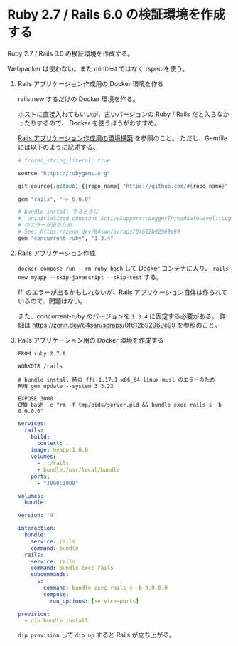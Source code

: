 # Ruby 2.7 / Rails 6.0 の検証環境を作成する

Ruby 2.7 / Rails 6.0 の検証環境を作成する。

Webpacker は使わない。また minitest ではなく rspec を使う。

1. Rails アプリケーション作成用の Docker 環境を作る

   rails new するだけの Docker 環境を作る。

   ホストに直接入れてもいいが、古いバージョンの Ruby / Rails だと入らなかったりするので、 Docker を使うほうがおすすめ。

   [Rails アプリケーション作成用の環境構築](./Rails%20アプリケーション作成用の環境構築.md) を参照のこと。
   ただし、Gemfile には以下のように記述する。

   ```ruby
   # frozen_string_literal: true

   source "https://rubygems.org"

   git_source(:github) {|repo_name| "https://github.com/#{repo_name}" }

   gem "rails", "~> 6.0.0"

   # bundle install するときに
   # `uninitialized constant ActiveSupport::LoggerThreadSafeLevel::Logger`
   # のエラーが出るため
   # See: https://zenn.dev/84san/scraps/0f612b92969e99
   gem "concurrent-ruby", "1.3.4"
   ```

2. Rails アプリケーション作成

   `docker compose run --rm ruby bash` して Docker コンテナに入り、 `rails new myapp --skip-javascript --skip-test` する。

   ffi のエラーが出るかもしれないが、Rails アプリケーション自体は作られているので、問題はない。

   また、concurrent-ruby のバージョンを `1.3.4` に固定する必要がある。
   詳細は https://zenn.dev/84san/scraps/0f612b92969e99 を参照のこと。

3. Rails アプリケーション用の Docker 環境を作成する

   ```docker
   FROM ruby:2.7.8

   WORKDIR /rails

   # bundle install 時の ffi-1.17.1-x86_64-linux-musl のエラーのため
   RUN gem update --system 3.3.22

   EXPOSE 3000
   CMD bash -c "rm -f tmp/pids/server.pid && bundle exec rails s -b 0.0.0.0"
   ```

   ```yaml
   services:
     rails:
       build:
         context: .
       image: myapp:1.0.0
       volumes:
         - .:/rails
         - bundle:/usr/local/bundle
       ports:
         - "3000:3000"

   volumes:
     bundle:
   ```

   ```yaml
   version: "4"

   interaction:
     bundle:
       service: rails
       command: bundle
     rails:
       service: rails
       command: bundle exec rails
       subcommands:
         s:
           command: bundle exec rails s -b 0.0.0.0
           compose:
             run_options: [service-ports]

   provision:
     - dip bundle install
   ```

   `dip provision` して `dip up` すると Rails が立ち上がる。
